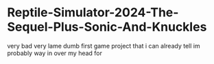 # Reptile-Simulator-2024-The-Sequel-Plus-Sonic-And-Knuckles
very bad very lame dumb first game project that i can already tell im probably way in over my head for
